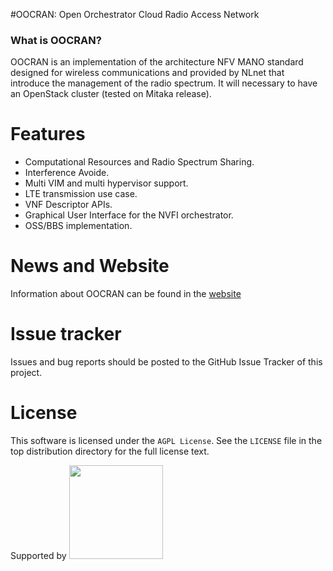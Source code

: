 #OOCRAN: Open Orchestrator Cloud Radio Access Network 


### What is OOCRAN?
OOCRAN is an implementation of the architecture NFV MANO standard designed for wireless communications and provided by NLnet that introduce the management of the radio spectrum. It will necessary to have an OpenStack cluster (tested on Mitaka release).

Features
========
* Computational Resources and Radio Spectrum Sharing.
* Interference Avoide.
* Multi VIM and multi hypervisor support.
* LTE transmission use case.
* VNF Descriptor APIs.
* Graphical User Interface for the NVFI orchestrator.
* OSS/BBS implementation.

News and Website
================
Information about OOCRAN can be found in the [website](http://oocran.dynu.com/)

Issue tracker
=============
Issues and bug reports should be posted to the GitHub Issue Tracker of this project.

License
=======

This software is licensed under the `AGPL License`. See the ``LICENSE``
file in the top distribution directory for the full license text.

Supported by <img src="https://www.nlnet.nl/image/logo.gif" width="150"/>

